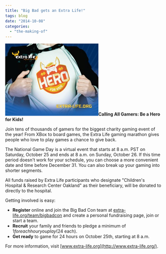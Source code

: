 ```yaml
---
title: "Big Bad gets an Extra Life!"
tags: blog
date: "2014-10-08"
categories: 
  - "the-making-of"
---
```


**[![Extra Life Image](images/Extra-Life-Image-300x232.jpg)](http://www.bigbadcon.com/wp-content/uploads/2014/10/Extra-Life-Image.jpg)Calling All Gamers: Be a Hero for Kids!**

Join tens of thousands of gamers for the biggest charity gaming event of the year! From XBox to board games, the Extra Life gaming marathon gives people who love to play games a chance to give back.

The National Game Day is a virtual event that starts at 8 a.m. PST on Saturday, October 25 and ends at 8 a.m. on Sunday, October 26. If this time period doesn't work for your schedule, you can choose a more convenient date and time before December 31. You can also break up your gaming into shorter segments.

All funds raised by Extra Life participants who designate "Children's Hospital & Research Center Oakland" as their beneficiary, will be donated to directly to the hospital.

Getting involved is easy:

- **Register** online and join the Big Bad Con team at [extra-life.org/team/bigbadcon](http://www.extra-life.org/team/bigbadcon) and create a personal fundraising page, join or start a team.
- **Recruit** your family and friends to pledge a minimum of $1 for each hour you play ($24 each).
- **Get ready** to game for 24 hours on October 25th, starting at 8 a.m.

For more information, visit [www.extra-life.org](http://www.extra-life.org/).
